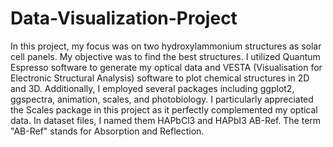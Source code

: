# Data-Visualization-Project
In this project, my focus was on two hydroxylammonium structures as solar cell panels. My objective was to find the best structures. I utilized Quantum Espresso software to generate my optical data and VESTA (Visualisation for Electronic Structural Analysis) software to plot chemical structures in 2D and 3D. Additionally, I employed several packages including ggplot2, ggspectra, animation, scales, and photobiology. I particularly appreciated the Scales package in this project as it perfectly complemented my optical data.
In dataset files, I named them HAPbCl3 and HAPbI3 AB-Ref. The term "AB-Ref" stands for Absorption and Reflection. 
